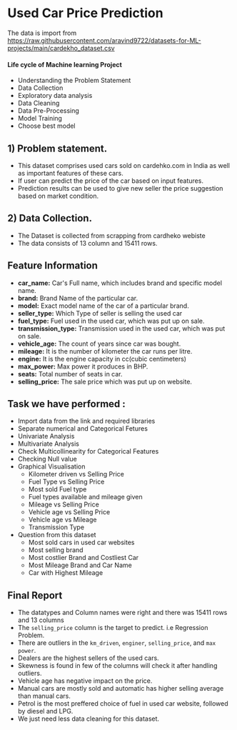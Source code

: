 # Used Car Price Prediction

The data is import from https://raw.githubusercontent.com/aravind9722/datasets-for-ML-projects/main/cardekho_dataset.csv

#### Life cycle of Machine learning Project 

* Understanding the Problem Statement
* Data Collection
* Exploratory data analysis
* Data Cleaning
* Data Pre-Processing
* Model Training 
* Choose best model

## 1) Problem statement.

* This dataset comprises used cars sold on cardehko.com in India as well as important features of these cars.
* If user can predict the price of the car based on input features.
* Prediction results can be used to give new seller the price suggestion based on market condition.

## 2) Data Collection.
* The Dataset is collected from scrapping from cardheko webiste
* The data consists of 13 column and 15411 rows.

## Feature Information
* **car_name:** Car's Full name, which includes brand and specific model name.
* **brand:** Brand Name of the particular car.
* **model:** Exact model name of the car of a particular brand.
* **seller_type:** Which Type of seller is selling the used car
* **fuel_type:** Fuel used in the used car, which was put up on sale.
* **transmission_type:** Transmission used in the used car, which was put on sale.
* **vehicle_age:** The count of years since car was bought.
* **mileage:** It is the number of kilometer the car runs per litre.
* **engine:** It is the engine capacity in cc(cubic centimeters)
* **max_power:** Max power it produces in BHP.
* **seats:** Total number of seats in car.
* **selling_price:** The sale price which was put up on website.


## Task we have performed :
- Import data from the link and required libraries
- Separate numerical and Categorical Fetures
- Univariate Analysis
- Multivariate Analysis
- Check Multicollinearity for Categorical Features
- Checking Null value
- Graphical Visualisation
    - Kilometer driven vs Selling Price
    - Fuel Type vs Selling Price
    - Most sold Fuel type
    - Fuel types available and mileage given
    - Mileage vs Selling Price
    - Vehicle age vs Selling Price
    - Vehicle age vs Mileage
    - Transmission Type
- Question from this dataset
  - Most sold cars in used car websites
  - Most selling brand
  - Most costlier Brand and Costliest Car
  - Most Mileage Brand and Car Name
  - Car with Highest Mileage


## Final Report
* The datatypes and Column names were right and there was 15411 rows and 13 columns
* The `selling_price` column is the target to predict. i.e Regression Problem.
* There are outliers in the `km_driven`, `enginer`, `selling_price`, and `max power`.
* Dealers are the highest sellers of the used cars.
* Skewness is found in few of the columns will check it after handling outliers.
* Vehicle age has negative impact on the price.
* Manual cars are mostly sold and automatic has higher selling average than manual cars.
* Petrol is the most preffered choice of fuel in used car website, followed by diesel and LPG.
* We just need less data cleaning for this dataset.

















